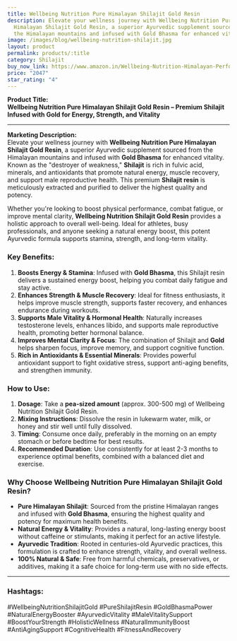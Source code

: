 ```yaml
---
title: Wellbeing Nutrition Pure Himalayan Shilajit Gold Resin
description: Elevate your wellness journey with Wellbeing Nutrition Pure
  Himalayan Shilajit Gold Resin, a superior Ayurvedic supplement sourced from
  the Himalayan mountains and infused with Gold Bhasma for enhanced vitality.
image: /images/blog/wellbeing-nutrition-shilajit.jpg
layout: product
permalink: products/:title
category: Shilajit
buy_now_link: https://www.amazon.in/Wellbeing-Nutrition-Himalayan-Performance-Ashwagandha/dp/B0CPLS2TMD/ref=sr_1_27?crid=1YY2DLXEMCWUZ&tag=m0150-21
price: "2047"
star_rating: "4"
---
```

**Product Title:**  
**Wellbeing Nutrition Pure Himalayan Shilajit Gold Resin – Premium Shilajit Infused with Gold for Energy, Strength, and Vitality**

---

**Marketing Description:**  
Elevate your wellness journey with **Wellbeing Nutrition Pure Himalayan Shilajit Gold Resin**, a superior Ayurvedic supplement sourced from the Himalayan mountains and infused with **Gold Bhasma** for enhanced vitality. Known as the "destroyer of weakness," **Shilajit** is rich in fulvic acid, minerals, and antioxidants that promote natural energy, muscle recovery, and support male reproductive health. This premium **Shilajit resin** is meticulously extracted and purified to deliver the highest quality and potency.

Whether you're looking to boost physical performance, combat fatigue, or improve mental clarity, **Wellbeing Nutrition Shilajit Gold Resin** provides a holistic approach to overall well-being. Ideal for athletes, busy professionals, and anyone seeking a natural energy boost, this potent Ayurvedic formula supports stamina, strength, and long-term vitality.

### **Key Benefits**:
1. **Boosts Energy & Stamina**: Infused with **Gold Bhasma**, this Shilajit resin delivers a sustained energy boost, helping you combat daily fatigue and stay active.
2. **Enhances Strength & Muscle Recovery**: Ideal for fitness enthusiasts, it helps improve muscle strength, supports faster recovery, and enhances endurance during workouts.
3. **Supports Male Vitality & Hormonal Health**: Naturally increases testosterone levels, enhances libido, and supports male reproductive health, promoting better hormonal balance.
4. **Improves Mental Clarity & Focus**: The combination of Shilajit and **Gold** helps sharpen focus, improve memory, and support cognitive function.
5. **Rich in Antioxidants & Essential Minerals**: Provides powerful antioxidant support to fight oxidative stress, support anti-aging benefits, and strengthen immunity.

### **How to Use**:
1. **Dosage**: Take a **pea-sized amount** (approx. 300-500 mg) of Wellbeing Nutrition Shilajit Gold Resin.
2. **Mixing Instructions**: Dissolve the resin in lukewarm water, milk, or honey and stir well until fully dissolved.
3. **Timing**: Consume once daily, preferably in the morning on an empty stomach or before bedtime for best results.
4. **Recommended Duration**: Use consistently for at least 2-3 months to experience optimal benefits, combined with a balanced diet and exercise.

### **Why Choose Wellbeing Nutrition Pure Himalayan Shilajit Gold Resin?**
- **Pure Himalayan Shilajit**: Sourced from the pristine Himalayan ranges and infused with **Gold Bhasma**, ensuring the highest quality and potency for maximum health benefits.
- **Natural Energy & Vitality**: Provides a natural, long-lasting energy boost without caffeine or stimulants, making it perfect for an active lifestyle.
- **Ayurvedic Tradition**: Rooted in centuries-old Ayurvedic practices, this formulation is crafted to enhance strength, vitality, and overall wellness.
- **100% Natural & Safe**: Free from harmful chemicals, preservatives, or additives, making it a safe choice for long-term use with no side effects.

---

### **Hashtags**:  
#WellbeingNutritionShilajitGold #PureShilajitResin #GoldBhasmaPower #NaturalEnergyBooster #AyurvedicVitality #MaleVitalitySupport #BoostYourStrength #HolisticWellness #NaturalImmunityBoost #AntiAgingSupport #CognitiveHealth #FitnessAndRecovery
